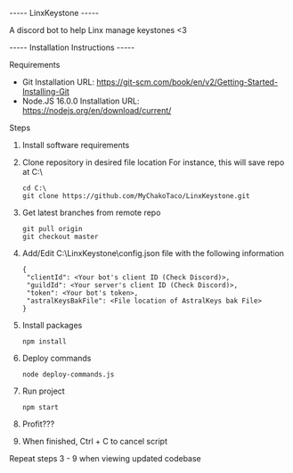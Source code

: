 ----- LinxKeystone -----

A discord bot to help Linx manage keystones <3

----- Installation Instructions -----

Requirements
  - Git
    Installation URL: https://git-scm.com/book/en/v2/Getting-Started-Installing-Git
  - Node.JS 16.0.0
    Installation URL: https://nodejs.org/en/download/current/

Steps
1.  Install software requirements
2.  Clone repository in desired file location
    For instance, this will save repo at C:\

    ```
    cd C:\
    git clone https://github.com/MyChakoTaco/LinxKeystone.git
    ```

3.  Get latest branches from remote repo

    ```
    git pull origin
    git checkout master
    ```

4.  Add/Edit C:\LinxKeystone\config.json file with the following information

    ```
    {
     "clientId": <Your bot's client ID (Check Discord)>,
     "guildId": <Your server's client ID (Check Discord)>,
     "token": <Your bot's token>,
     "astralKeysBakFile": <File location of AstralKeys bak File>
    }
    ```

5.  Install packages

    ```
    npm install
    ```

6.  Deploy commands

    ```
    node deploy-commands.js
    ```

7.  Run project

    ```
    npm start
    ```

8.  Profit???
9. When finished, Ctrl + C to cancel script

Repeat steps 3 - 9 when viewing updated codebase
